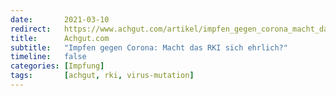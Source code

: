 ```yaml
---
date:       2021-03-10
redirect:   https://www.achgut.com/artikel/impfen_gegen_corona_macht_das_rki_sich_ehrlich
title:      Achgut.com
subtitle:   "Impfen gegen Corona: Macht das RKI sich ehrlich?"
timeline:   false
categories: [Impfung]
tags:       [achgut, rki, virus-mutation]
---
```

